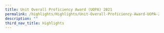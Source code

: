 ```yaml
---
title: Unit Overall Proficiency Award (UOPA) 2021
permalink: /highlights/Highlights/Unit-Overall-Proficiency-Award-UOPA-2021/
description: ""
third_nav_title: Highlights
---
```

